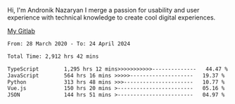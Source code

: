 Hi, I'm Andronik Nazaryan
I merge a passion for usability and user experience with technical knowledge to create cool digital experiences.

[My Gitlab](https://gitlab.com/anridev24)

<!--START_SECTION:waka-->

```txt
From: 28 March 2020 - To: 24 April 2024

Total Time: 2,912 hrs 42 mins

TypeScript        1,295 hrs 12 mins>>>>>>>>>>>--------------   44.47 %
JavaScript        564 hrs 16 mins >>>>>--------------------   19.37 %
Python            313 hrs 48 mins >>>----------------------   10.77 %
Vue.js            150 hrs 20 mins >------------------------   05.16 %
JSON              144 hrs 51 mins >------------------------   04.97 %
```

<!--END_SECTION:waka-->
